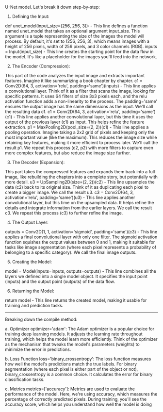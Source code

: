U-Net model. 
Let's break it down step-by-step:

1. Defining the Input:

def unet_model(input_size=(256, 256, 3)): - This line defines a function named unet_model that takes an optional argument input_size. This argument is a tuple representing the size of the images the model will process. By default, it's set to (256, 256, 3), which means images with a height of 256 pixels, width of 256 pixels, and 3 color channels (RGB).
inputs = Input(input_size) - This line creates the starting point for the data flow in the model. It's like a placeholder for the images you'll feed into the network.

2. The Encoder (Compression):

This part of the code analyzes the input image and extracts important features. Imagine it like summarizing a book chapter by chapter.
c1 = Conv2D(64, 3, activation='relu', padding='same')(inputs) - This line applies a convolutional layer. Think of it as a filter that scans the image, looking for specific patterns. It uses 64 filters of size 3x3 pixels each, and the relu activation function adds a non-linearity to the process. The padding='same' ensures the output image has the same dimensions as the input. We'll call the resulting data c1.
c1 = Conv2D(64, 3, activation='relu', padding='same')(c1) - This line applies another convolutional layer, but this time it uses the output of the previous layer (c1) as input. This helps refine the feature extraction.
p1 = MaxPooling2D(pool_size=(2, 2))(c1) - This line applies a pooling operation. Imagine taking a 2x2 grid of pixels and keeping only the most important value (like the maximum). This reduces the image size while retaining key features, making it more efficient to process later. We'll call the result p1.
We repeat this process (c2, p2) with more filters to capture even more complex features, but also reduce the image size further.

3. The Decoder (Expansion):

This part takes the compressed features and expands them back into a full image, like rebuilding the chapters into a complete story, but potentially with more detail.
u3 = UpSampling2D(size=(2, 2))(c2) - This line upsamples the data (c2) back to its original size. Think of it as duplicating each pixel to create a bigger image. We call the result u3.
c3 = Conv2D(64, 3, activation='relu', padding='same')(u3) - This line applies another convolutional layer, but this time on the upsampled data. It helps refine the details and integrate information from the earlier layers. We call the result c3.
We repeat this process (c3) to further refine the image.

4. The Output Layer:

outputs = Conv2D(1, 1, activation='sigmoid', padding='same')(c3) - This line applies a final convolutional layer with only one filter. The sigmoid activation function squishes the output values between 0 and 1, making it suitable for tasks like image segmentation (where each pixel represents a probability of belonging to a specific category). We call the final image outputs.

5. Creating the Model:

model = Model(inputs=inputs, outputs=outputs) - This line combines all the layers we defined into a single model object. It specifies the input point (inputs) and the output point (outputs) of the data flow.

6. Returning the Model:

return model - This line returns the created model, making it usable for training and prediction tasks.

-----------------------------------------------------------------------------------------------------------------------------

Breaking down the compile method:

a. Optimizer
optimizer='adam':
The Adam optimizer is a popular choice for training deep learning models. It adjusts the learning rate throughout training, which helps the model learn more efficiently.
Think of the optimizer as the mechanism that tweaks the model's parameters (weights) to minimize the error in predictions.

b. Loss Function
loss='binary_crossentropy':
The loss function measures how well the model's predictions match the true labels.
For binary segmentation (where each pixel is either part of the object or not), binary_crossentropy is a common choice. It calculates the error for binary classification tasks.

c. Metrics
metrics=['accuracy']:
Metrics are used to evaluate the performance of the model. Here, we're using accuracy, which measures the percentage of correctly predicted pixels.
During training, you'll see the accuracy score, which helps you understand how well the model is doing


